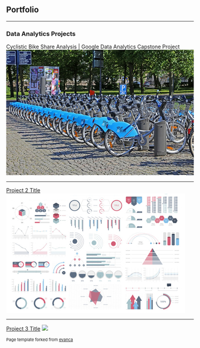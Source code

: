 ## Portfolio

---

### Data Analytics Projects 

Cyclistic Bike Share Analysis | Google Data Analytics Capstone Project
<img src="cyclistic_bike_share.jpeg?raw=true"/>

---
[Project 2 Title](/pdf/sample_presentation.pdf)
<img src="/dummy_thumbnail.jpg?raw=true"/>

---
[Project 3 Title](http://example.com/)
<img src="images/dummy_thumbnail.jpg?raw=true"/>



<p style="font-size:11px">Page template forked from <a href="https://github.com/evanca/quick-portfolio">evanca</a></p>
